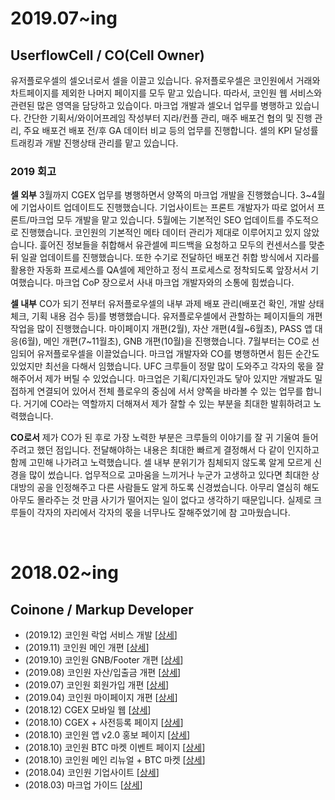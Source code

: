 # 2019.07~ing
## UserflowCell / CO(Cell Owner)
유저플로우셀의 셀오너로서 셀을 이끌고 있습니다. 유저플로우셀은 코인원에서 거래와 차트페이지를 제외한 나머지 페이지를 모두 맡고 있습니다. 따라서, 코인원 웹 서비스와 관련된 많은 영역을 담당하고 있습이다. 마크업 개발과 셀오너 업무를 병행하고 있습니다. 간단한 기획서/와이어프레임 작성부터 지라/컨플 관리, 매주 배포건 협의 및 진행 관리, 주요 배포건 배포 전/후 GA 데이터 비교 등의 업무를 진행합니다. 셀의 KPI 달성률 트래킹과 개발 진행상태 관리를 맡고 있습니다.

### 2019 회고
**셀 외부**
3월까지 CGEX 업무를 병행하면서 양쪽의 마크업 개발을 진행했습니다. 3~4월에 기업사이트 업데이트도 진행했습니다. 기업사이트는 프론트 개발자가 따로 없어서 프론트/마크업 모두 개발을 맡고 있습니다. 5월에는 기본적인 SEO 업데이트를 주도적으로 진행했습니다. 코인원의 기본적인 메타 데이터 관리가 제대로 이루어지고 있지 않았습니다. 흝어진 정보들을 취합해서 유관셀에 피드백을 요청하고 모두의 컨센서스를 맞춘 뒤 일괄 업데이트를 진행했습니다. 또한 수기로 전달하던 배포건 취합 방식에서 지라를 활용한 자동화 프로세스를 QA셀에 제안하고 정식 프로세스로 정착되도록 앞장서서 기여했습니다. 마크업 CoP 장으로서 사내 마크업 개발자와의 소통에 힘썼습니다.

**셀 내부**
CO가 되기 전부터 유저플로우셀의 내부 과제 배포 관리(배포건 확인, 개발 상태 체크, 기획 내용 검수 등)를 병행했습니다. 유저플로우셀에서 관할하는 페이지들의 개편 작업을 많이 진행했습니다. 마이페이지 개편(2월), 자산 개편(4월~6월초), PASS 앱 대응(6월), 메인 개편(7~11월초), GNB 개편(10월)을 진행했습니다. 7월부터는 CO로 선임되어 유저플로우셀을 이끌었습니다. 마크업 개발자와 CO를 병행하면서 힘든 순간도 있었지만 최선을 다해서 임했습니다. UFC 크루들이 정말 많이 도와주고 각자의 몫을 잘 해주어서 제가 버틸 수 있었습니다. 마크업은 기획/디자인과도 닿아 있지만 개발과도 밀접하게 연결되어 있어서 전체 플로우의 중심에 서서 양쪽을 바라볼 수 있는 업무를 합니다. 거기에 CO라는 역할까지 더해져서 제가 잘할 수 있는 부분을 최대한 발휘하려고 노력했습니다.

**CO로서**
제가 CO가 된 후로 가장 노력한 부분은 크루들의 이야기를 잘 귀 기울여 들어주려고 했던 점입니다. 전달해야하는 내용은 최대한 빠르게 결정해서 다 같이 인지하고 함께 고민해 나가려고 노력했습니다. 셀 내부 분위기가 침체되지 않도록 알게 모르게 신경을 많이 썼습니다. 업무적으로 고마움을 느끼거나 누군가 고생하고 있다면 최대한 상대방의 공을 인정해주고 다른 사람들도 알게 하도록 신경썼습니다. 아무리 열심히 해도 아무도 몰라주는 것 만큼 사기가 떨어지는 일이 없다고 생각하기 때문입니다. 실제로 크루들이 각자의 자리에서 각자의 몫을 너무나도 잘해주었기에 참 고마웠습니다.

<br>

# 2018.02~ing
## Coinone / Markup Developer

* (2019.12) 코인원 락업 서비스 개발 [[상세](https://coinone.co.kr/talk/notice/detail/838)]
* (2019.11) 코인원 메인 개편 [[상세](https://coinone.co.kr/talk/notice/detail/811)]
* (2019.10) 코인원 GNB/Footer 개편 [[상세](https://coinone.co.kr/talk/notice/detail/791)]
* (2019.08) 코인원 자산/입출금 개편 [[상세](https://coinone.co.kr/talk/notice/detail/744)]
* (2019.07) 코인원 회원가입 개편 [[상세](https://coinone.co.kr/talk/notice/detail/695)]
* (2019.04) 코인원 마이페이지 개편 [[상세](https://coinone.co.kr/talk/notice/detail/602)] 
* (2018.12) CGEX 모바일 웹 [[상세](https://zinee-world.tistory.com/505?category=605544)]
* (2018.10) CGEX + 사전등록 페이지 [[상세](https://zinee-world.tistory.com/504?category=605544)]
* (2018.10) 코인원 앱 v2.0 홍보 페이지 [[상세](https://zinee-world.tistory.com/503?category=605544)]
* (2018.10) 코인원 BTC 마켓 이벤트 페이지 [[상세](https://zinee-world.tistory.com/502?category=605544)]
* (2018.10) 코인원 메인 리뉴얼 + BTC 마켓 [[상세](https://zinee-world.tistory.com/501?category=605544)]
* (2018.04) 코인원 기업사이트 [[상세](https://zinee-world.tistory.com/487?category=605544)]
* (2018.03) 마크업 가이드 [[상세](https://zinee-world.tistory.com/486?category=605544)]
